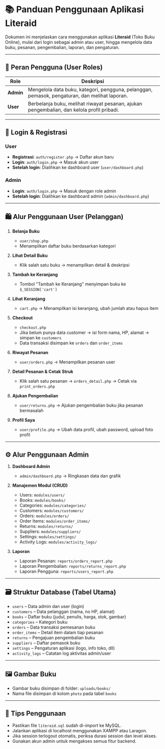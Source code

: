 # 📚 Panduan Penggunaan Aplikasi Literaid

Dokumen ini menjelaskan cara menggunakan aplikasi **Literaid** (Toko Buku Online), mulai dari login sebagai admin atau user, hingga mengelola data buku, pesanan, pengembalian, laporan, dan pengaturan.

---

## 👥 Peran Pengguna (User Roles)

| Role      | Deskripsi                                                                 |
|-----------|--------------------------------------------------------------------------|
| **Admin** | Mengelola data buku, kategori, pengguna, pelanggan, pemasok, pengaturan, dan melihat laporan. |
| **User**  | Berbelanja buku, melihat riwayat pesanan, ajukan pengembalian, dan kelola profil pribadi.     |

---

## 🔐 Login & Registrasi

### User
- **Registrasi**: `auth/register.php` → Daftar akun baru
- **Login**: `auth/login.php` → Masuk akun user
- **Setelah login**: Dialihkan ke dashboard user (`user/dashboard.php`)

### Admin
- **Login**: `auth/login.php` → Masuk dengan role admin
- **Setelah login**: Dialihkan ke dashboard admin (`admin/dashboard.php`)

---

## 🛍️ Alur Penggunaan User (Pelanggan)

1. **Belanja Buku**
   - `user/shop.php`
   - Menampilkan daftar buku berdasarkan kategori

2. **Lihat Detail Buku**
   - Klik salah satu buku → menampilkan detail & deskripsi

3. **Tambah ke Keranjang**
   - Tombol "Tambah ke Keranjang" menyimpan buku ke `$_SESSION['cart']`

4. **Lihat Keranjang**
   - `cart.php` → Menampilkan isi keranjang, ubah jumlah atau hapus item

5. **Checkout**
   - `checkout.php`
   - Jika belum punya data customer → isi form nama, HP, alamat → simpan ke `customers`
   - Data transaksi disimpan ke `orders` dan `order_items`

6. **Riwayat Pesanan**
   - `user/orders.php` → Menampilkan pesanan user

7. **Detail Pesanan & Cetak Struk**
   - Klik salah satu pesanan → `orders_detail.php` → Cetak via `print_orders.php`

8. **Ajukan Pengembalian**
   - `user/returns.php` → Ajukan pengembalian buku jika pesanan bermasalah

9. **Profil Saya**
   - `user/profile.php` → Ubah data profil, ubah password, upload foto profil

---

## ⚙️ Alur Penggunaan Admin

1. **Dashboard Admin**
   - `admin/dashboard.php` → Ringkasan data dan grafik

2. **Manajemen Modul (CRUD)**
   - Users: `modules/users/`
   - Books: `modules/books/`
   - Categories: `modules/categories/`
   - Customers: `modules/customers/`
   - Orders: `modules/orders/`
   - Order Items: `modules/order_items/`
   - Returns: `modules/returns/`
   - Suppliers: `modules/suppliers/`
   - Settings: `modules/settings/`
   - Activity Logs: `modules/activity_logs/`

3. **Laporan**
   - Laporan Pesanan: `reports/orders_report.php`
   - Laporan Pengembalian: `reports/returns_report.php`
   - Laporan Pengguna: `reports/users_report.php`

---

## 🗃️ Struktur Database (Tabel Utama)

- `users` – Data admin dan user (login)
- `customers` – Data pelanggan (nama, no HP, alamat)
- `books` – Daftar buku (judul, penulis, harga, stok, gambar)
- `categories` – Kategori buku
- `orders` – Data transaksi pemesanan buku
- `order_items` – Detail item dalam tiap pesanan
- `returns` – Pengajuan pengembalian buku
- `suppliers` – Daftar pemasok buku
- `settings` – Pengaturan aplikasi (logo, info toko, dll)
- `activity_logs` – Catatan log aktivitas admin/user

---

## 🖼️ Gambar Buku

- Gambar buku disimpan di folder: `uploads/books/`
- Nama file disimpan di kolom `photo` pada tabel `books`

---

## 📝 Tips Penggunaan

- Pastikan file `literaid.sql` sudah di-*import* ke MySQL.
- Jalankan aplikasi di localhost menggunakan XAMPP atau Laragon.
- Jika session terlogout otomatis, periksa durasi session dan level akses.
- Gunakan akun admin untuk mengakses semua fitur backend.

